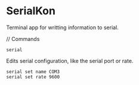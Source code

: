 # SerialKon
Terminal app for writting information to serial.

// Commands
```
serial
```
Edits serial configuration, like the serial port or rate.
```
serial set name COM3
serial set rate 9600
```
